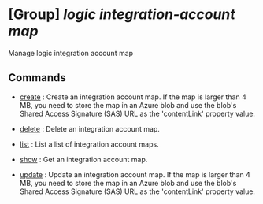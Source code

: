 # [Group] _logic integration-account map_

Manage logic integration account map

## Commands

- [create](/Commands/logic/integration-account/map/_create.md)
: Create an integration account map. If the map is larger than 4 MB, you need to store the map in an Azure blob and use the blob's Shared Access Signature (SAS) URL as the 'contentLink' property value.

- [delete](/Commands/logic/integration-account/map/_delete.md)
: Delete an integration account map.

- [list](/Commands/logic/integration-account/map/_list.md)
: List a list of integration account maps.

- [show](/Commands/logic/integration-account/map/_show.md)
: Get an integration account map.

- [update](/Commands/logic/integration-account/map/_update.md)
: Update an integration account map. If the map is larger than 4 MB, you need to store the map in an Azure blob and use the blob's Shared Access Signature (SAS) URL as the 'contentLink' property value.
